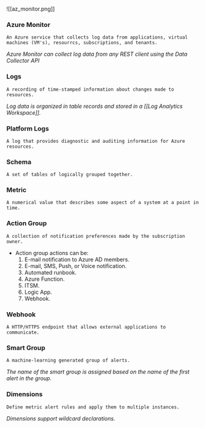 ![[az_monitor.png]]

### Azure Monitor
	An Azure service that collects log data from applications, virtual machines (VM's), resourrcs, subscriptions, and tenants.
*Azure Monitor can collect log data from any REST client using the Data Collector API*

### Logs
	A recording of time-stamped information about changes made to resources.
*Log data is organized in table records and stored in a [[Log Analytics Workspace]].*

### Platform Logs
	A log that provides diagnostic and auditing information for Azure resources.

### Schema
	A set of tables of logically grouped together.

### Metric
	A numerical value that describes some aspect of a system at a point in time.

### Action Group
	A collection of notification preferences made by the subscription owner.

- Action group actions can be:
	1. E-mail notification to Azure AD members.
	2. E-mail, SMS, Push, or Voice notification.
	3. Automated runbook.
	4. Azure Function.
	5. ITSM.
	6. Logic App.
	7. Webhook.

### Webhook
	A HTTP/HTTPS endpoint that allows external applications to communicate.

### Smart Group
	A machine-learning generated group of alerts.
*The name of the smart group is assigned based on the name of the first alert in the group.*

### Dimensions
	Define metric alert rules and apply them to multiple instances.
*Dimensions support wildcard declarations.*